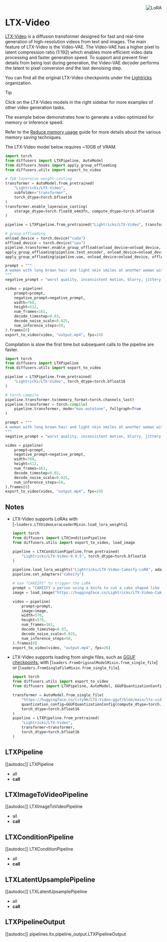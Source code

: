 <!-- Copyright 2024 The HuggingFace Team. All rights reserved.
#
# Licensed under the Apache License, Version 2.0 (the "License");
# you may not use this file except in compliance with the License.
# You may obtain a copy of the License at
#
#     http://www.apache.org/licenses/LICENSE-2.0
#
# Unless required by applicable law or agreed to in writing, software
# distributed under the License is distributed on an "AS IS" BASIS,
# WITHOUT WARRANTIES OR CONDITIONS OF ANY KIND, either express or implied.
# See the License for the specific language governing permissions and
# limitations under the License. -->

<div style="float: right;">
  <div class="flex flex-wrap space-x-1">
    <img alt="LoRA" src="https://img.shields.io/badge/LoRA-d8b4fe?style=flat"/>
  </div>
</div>

# LTX-Video

[LTX-Video](https://huggingface.co/Lightricks/LTX-Video) is a diffusion transformer designed for fast and real-time generation of high-resolution videos from text and images. The main feature of LTX-Video is the Video-VAE. The Video-VAE has a higher pixel to latent compression ratio (1:192) which enables more efficient video data processing and faster generation speed. To support and prevent finer details from being lost during generation, the Video-VAE decoder performs the latent to pixel conversion *and* the last denoising step.

You can find all the original LTX-Video checkpoints under the [Lightricks](https://huggingface.co/Lightricks) organization.

> [!TIP]
> Click on the LTX-Video models in the right sidebar for more examples of other video generation tasks.

The example below demonstrates how to generate a video optimized for memory or inference speed.

<hfoptions id="usage">
<hfoption id="memory">

Refer to the [Reduce memory usage](../../optimization/memory) guide for more details about the various memory saving techniques.

The LTX-Video model below requires ~10GB of VRAM.

```py
import torch
from diffusers import LTXPipeline, AutoModel
from diffusers.hooks import apply_group_offloading
from diffusers.utils import export_to_video

# fp8 layerwise weight-casting
transformer = AutoModel.from_pretrained(
    "Lightricks/LTX-Video",
    subfolder="transformer",
    torch_dtype=torch.bfloat16
)
transformer.enable_layerwise_casting(
    storage_dtype=torch.float8_e4m3fn, compute_dtype=torch.bfloat16
)

pipeline = LTXPipeline.from_pretrained("Lightricks/LTX-Video", transformer=transformer, torch_dtype=torch.bfloat16)

# group-offloading
onload_device = torch.device("cuda")
offload_device = torch.device("cpu")
pipeline.transformer.enable_group_offload(onload_device=onload_device, offload_device=offload_device, offload_type="leaf_level", use_stream=True)
apply_group_offloading(pipeline.text_encoder, onload_device=onload_device, offload_type="block_level", num_blocks_per_group=2)
apply_group_offloading(pipeline.vae, onload_device=onload_device, offload_type="leaf_level")

prompt = """
A woman with long brown hair and light skin smiles at another woman with long blonde hair. The woman with brown hair wears a black jacket and has a small, barely noticeable mole on her right cheek. The camera angle is a close-up, focused on the woman with brown hair's face. The lighting is warm and natural, likely from the setting sun, casting a soft glow on the scene. The scene appears to be real-life footage
"""
negative_prompt = "worst quality, inconsistent motion, blurry, jittery, distorted"

video = pipeline(
    prompt=prompt,
    negative_prompt=negative_prompt,
    width=768,
    height=512,
    num_frames=161,
    decode_timestep=0.03,
    decode_noise_scale=0.025,
    num_inference_steps=50,
).frames[0]
export_to_video(video, "output.mp4", fps=24)
```

</hfoption>
<hfoption id="inference speed">

Compilation is slow the first time but subsequent calls to the pipeline are faster.

```py
import torch
from diffusers import LTXPipeline
from diffusers.utils import export_to_video

pipeline = LTXPipeline.from_pretrained(
    "Lightricks/LTX-Video", torch_dtype=torch.bfloat16
)

# torch.compile
pipeline.transformer.to(memory_format=torch.channels_last)
pipeline.transformer = torch.compile(
    pipeline.transformer, mode="max-autotune", fullgraph=True
)

prompt = """
A woman with long brown hair and light skin smiles at another woman with long blonde hair. The woman with brown hair wears a black jacket and has a small, barely noticeable mole on her right cheek. The camera angle is a close-up, focused on the woman with brown hair's face. The lighting is warm and natural, likely from the setting sun, casting a soft glow on the scene. The scene appears to be real-life footage
"""
negative_prompt = "worst quality, inconsistent motion, blurry, jittery, distorted"

video = pipeline(
    prompt=prompt,
    negative_prompt=negative_prompt,
    width=768,
    height=512,
    num_frames=161,
    decode_timestep=0.03,
    decode_noise_scale=0.025,
    num_inference_steps=50,
).frames[0]
export_to_video(video, "output.mp4", fps=24)
```

</hfoption>
</hfoptions>

## Notes

- LTX-Video supports LoRAs with [`~loaders.LTXVideoLoraLoaderMixin.load_lora_weights`].

  ```py
  import torch
  from diffusers import LTXConditionPipeline
  from diffusers.utils import export_to_video, load_image

  pipeline = LTXConditionPipeline.from_pretrained(
      "Lightricks/LTX-Video-0.9.5", torch_dtype=torch.bfloat16
  )

  pipeline.load_lora_weights("Lightricks/LTX-Video-Cakeify-LoRA", adapter_name="cakeify")
  pipeline.set_adapters("cakeify")

  # use "CAKEIFY" to trigger the LoRA
  prompt = "CAKEIFY a person using a knife to cut a cake shaped like a Pikachu plushie"
  image = load_image("https://huggingface.co/Lightricks/LTX-Video-Cakeify-LoRA/resolve/main/assets/images/pikachu.png")

  video = pipeline(
      prompt=prompt,
      image=image,
      width=576,
      height=576,
      num_frames=161,
      decode_timestep=0.03,
      decode_noise_scale=0.025,
      num_inference_steps=50,
  ).frames[0]
  export_to_video(video, "output.mp4", fps=26)
  ```

- LTX-Video supports loading from single files, such as [GGUF checkpoints](../../quantization/gguf), with [`loaders.FromOriginalModelMixin.from_single_file`] or [`loaders.FromSingleFileMixin.from_single_file`].

  ```py
  import torch
  from diffusers.utils import export_to_video
  from diffusers import LTXPipeline, AutoModel, GGUFQuantizationConfig

  transformer = AutoModel.from_single_file(
      "https://huggingface.co/city96/LTX-Video-gguf/blob/main/ltx-video-2b-v0.9-Q3_K_S.gguf"
      quantization_config=GGUFQuantizationConfig(compute_dtype=torch.bfloat16),
      torch_dtype=torch.bfloat16
  )
  pipeline = LTXPipeline.from_pretrained(
      "Lightricks/LTX-Video",
      transformer=transformer,
      torch_dtype=torch.bfloat16
  )
  ```

## LTXPipeline

[[autodoc]] LTXPipeline
  - all
  - __call__

## LTXImageToVideoPipeline

[[autodoc]] LTXImageToVideoPipeline
  - all
  - __call__

## LTXConditionPipeline

[[autodoc]] LTXConditionPipeline
  - all
  - __call__

## LTXLatentUpsamplePipeline

[[autodoc]] LTXLatentUpsamplePipeline
  - all
  - __call__

## LTXPipelineOutput

[[autodoc]] pipelines.ltx.pipeline_output.LTXPipelineOutput
